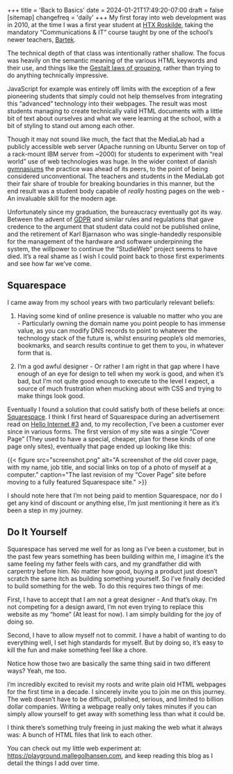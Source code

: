 +++
title = 'Back to Basics'
date = 2024-01-21T17:49:20-07:00
draft = false
[sitemap]
    changefreq = 'daily'
+++
My first foray into web development was in 2010, at the time I was a first year student at [HTX Roskilde](https://www.rts.dk/htx-roskilde), taking the mandatory “Communications & IT” course taught by one of the school’s newer teachers, [Bartek](https://bartek.dk/).

<!--more-->

The technical depth of that class was intentionally rather shallow. The focus was heavily on the semantic meaning of the various HTML keywords and their use, and things like the [Gestalt laws of grouping](https://en.wikipedia.org/wiki/Principles_of_grouping), rather than trying to do anything technically impressive.

JavaScript for example was entirely off limits with the exception of a few pioneering students that simply could not help themselves from integrating this “advanced” technology into their webpages. The result was most students managing to create technically valid HTML documents with a little bit of text about ourselves and what we were learning at the school, with a bit of styling to stand out among each other.

Though it may not sound like much, the fact that the MediaLab had a publicly accessible web server (Apache running on Ubuntu Server on top of a rack-mount IBM server from ~2000) for students to experiment with “real world” use of web technologies was huge. In the wider context of danish [gymnasiums](https://en.wikipedia.org/wiki/Gymnasium_(Denmark)) the practice was ahead of its peers, to the point of being considered unconventional. The teachers and students in the MediaLab got their fair share of trouble for breaking boundaries in this manner, but the end result was a student body capable of *really* hosting pages on the web - An invaluable skill for the modern age.

Unfortunately since my graduation, the bureaucracy eventually got its way. Between the advent of [GDPR](https://gdpr-info.eu/) and similar rules and regulations that gave credence to the argument that student data could not be published online, and the retirement of Karl Bjarnason who was single-handedly responsible for the management of the hardware and software underpinning the system, the willpower to continue the “StudieWeb” project seems to have died. It’s a real shame as I wish I could point back to those first experiments and see how far we’ve come.

## Squarespace

I came away from my school years with two particularly relevant beliefs:

1. Having some kind of online presence is valuable no matter who you are - Particularly owning the domain name you point people to has immense value, as you can modify DNS records to point to whatever the technology stack of the future is, whilst ensuring people’s old memories, bookmarks, and search results continue to get them to you, in whatever form that is.

2. I’m a god awful designer - Or rather I am right in that gap where I have enough of an eye for design to tell when my work is good, and when it’s bad, but I’m not quite good enough to execute to the level I expect, a source of much frustration when mucking about with CSS and trying to make things look good.

Eventually I found a solution that could satisfy both of these beliefs at once: [Squarespace](https://www.squarespace.com/). I think I first heard of Squarespace during an advertisement read on [Hello Internet #3](https://www.hellointernet.fm/podcast/3) and, to my recollection, I’ve been a customer ever since in various forms. The first version of my site was a single “Cover Page” (They used to have a special, cheaper, plan for these kinds of one page only sites), eventually that page ended up looking like this:

{{< figure src="screenshot.png" alt="A screenshot of the old cover page, with my name, job title, and social links on top of a photo of myself at a computer." caption="The last revision of my “Cover Page” site before moving to a fully featured Squarespace site." >}}

I should note here that I’m not being paid to mention Squarespace, nor do I get any kind of discount or anything else, I’m just mentioning it here as it’s been a step in my journey.

## Do It Yourself

Squarespace has served me well for as long as I’ve been a customer, but in the past few years something has been building within me, I imagine it’s the same feeling my father feels with cars, and my grandfather did with carpentry before him. No matter how good, buying a product just doesn’t scratch the same itch as building something yourself. So I’ve finally decided to build something for the web. To do this requires two things of me:

First, I have to accept that I am not a great designer - And that’s okay. I’m not competing for a design award, I’m not even trying to replace this website as my “home” (At least for now). I am simply building for the joy of doing so.

Second, I have to allow myself not to commit. I have a habit of wanting to do everything well, I set high standards for myself. But by doing so, it’s easy to kill the fun and make something feel like a chore.

Notice how those two are basically the same thing said in two different ways? Yeah, me too.

I’m incredibly excited to revisit my roots and write plain old HTML webpages for the first time in a decade. I sincerely invite you to join me on this journey. The web doesn’t have to be difficult, polished, serious, and limited to billion dollar companies. Writing a webpage really only takes minutes if you can simply allow yourself to get away with something less than what it could be.

I think there’s something truly freeing in just making the web what it always was: A bunch of HTML files that link to each other.

You can check out my little web experiment at: https://playground.mallegolhansen.com, and keep reading this blog as I detail the things I add over time.
